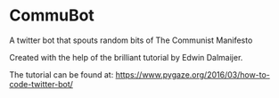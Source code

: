 # CommuBot
A twitter bot that spouts random bits of The Communist Manifesto


Created with the help of the brilliant tutorial by Edwin Dalmaijer. 

The tutorial can be found at: https://www.pygaze.org/2016/03/how-to-code-twitter-bot/
